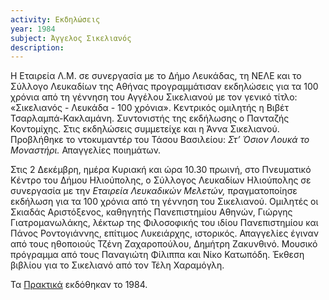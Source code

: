 ```yaml
---
activity: Εκδηλώσεις
year: 1984
subject: Άγγελος Σικελιανός
description: 
---
```


Η Εταιρεία Λ.Μ. σε συνεργασία με το Δήμο Λευκάδας, τη ΝΕΛΕ και το Σύλλογο Λευκαδίων της Αθήνας προγραμμάτισαν εκδηλώσεις για τα 100 χρόνια από τη γέννηση του Αγγέλου Σικελιανού με τον γενικό τίτλο: «Σικελιανός - Λευκάδα - 100 χρόνια». Κεντρικός ομιλητής η Βιβέτ Τσαρλαμπά-Κακλαμάνη. Συντονιστής της εκδήλωσης ο Πανταζής Κοντομίχης. Στις εκδηλώσεις συμμετείχε και η Άννα Σικελιανού. Προβλήθηκε το ντοκυμαντέρ του Τάσου Βασιλείου: *Στ’ Όσιον Λουκά το Μοναστήρι.* Απαγγελίες ποιημάτων.

Στις 2 Δεκέμβρη, ημέρα Κυριακή και ώρα 10.30 πρωινή, στο Πνευματικό Κέντρο του Δήμου Ηλιούπολης, ο Σύλλογος Λευκαδίων Ηλιούπολης σε συνεργασία με την *Εταιρεία Λευκαδικών Μελετών,* πραγματοποίησε εκδήλωση για τα 100 χρόνια από τη γέννηση του Σικελιανού. Ομιλητές οι Σκιαδάς Αριστόξενος, καθηγητής Πανεπιστημίου Αθηνών, Γιώργης Γιατρομανωλάκης, λέκτωρ της Φιλοσοφικής του ιδίου Πανεπιστημίου και Πάνος Ροντογιάννης, επίτιμος Λυκειάρχης, ιστορικός. Απαγγελίες έγιναν από τους ηθοποιούς Τζένη Ζαχαροπούλου, Δημήτρη Ζακυνθινό. Μουσικό πρόγραμμα από τους Παναγιώτη Φίλιππα και Νίκο Κατωπόδη. Έκθεση βιβλίου για το Σικελιανό από τον Τέλη Χαραμόγλη.

Τα [Πρακτικά](/publications/epetiaka-afierwmata/sikelianos_100_xronia.html) εκδόθηκαν το 1984.
